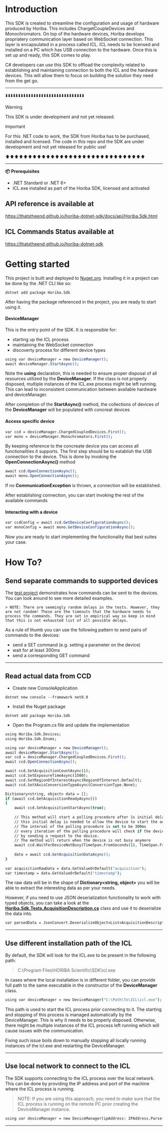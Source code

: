 # Introduction

This SDK is created to streamline the configuration and usage of hardware produced by Horiba. This includes ChargetCoupleDevices and Monochromators.
On top of the hardware devices, Horiba develops propriatery communication layer based on WebSocket connection. This layer is encapsulated in a process called ICL. ICL needs to be licensed and installed on a PC which has USB connection to the hardware. Once this is set up and ready, this SDK comes to play.

C# developers can use this SDK to offload the complexity related to establishing and maintaining connection to both the ICL and the hardware devices. This will allow them to focus on building the solution they need from the get go.
___

⬇️⬇️⬇️⬇️⬇️⬇️⬇️⬇️⬇️⬇️⬇️⬇️⬇️⬇️⬇️⬇️⬇️⬇️⬇️⬇️⬇️⬇️⬇️⬇️⬇️⬇️⬇️⬇️⬇️⬇️⬇️

> [!WARNING]  
> This SDK is under development and not yet released.

> [!IMPORTANT]  
> For this .NET code to work, the SDK from Horiba has to be purchased, installed and licensed.
> The code in this repo and the SDK are under development and not yet released for public use!

⬆️⬆️⬆️⬆️⬆️⬆️⬆️⬆️⬆️⬆️⬆️⬆️⬆️⬆️⬆️⬆️⬆️⬆️⬆️⬆️⬆️⬆️⬆️⬆️⬆️⬆️⬆️⬆️⬆️⬆️⬆️

___

**📦 Prerequisites**

* .NET Standard or .NET 6+
* ICL.exe installed as part of the Horiba SDK, licensed and activated

## API reference is available at

https://thatstheend.github.io/horiba-dotnet-sdk/docs/api/Horiba.Sdk.html

## ICL Commands Status available at

https://thatstheend.github.io/horiba-dotnet-sdk

# Getting started

This project is built and deployed to [Nuget.org](https://www.nuget.org/packages/Horiba.Sdk/). Installing it in a project can be done by the .NET CLI like so:

```dotnetcli
dotnet add package Horiba.Sdk
```

After having the package referenced in the project, you are ready to start using it.

#### DeviceManager

This is the entry point of the SDK. It is responsible for:

* starting up the ICL process  
* maintaining the WebSocket connection
* discoverty process for different device types

```csh
using var deviceManager = new DeviceManager();
await deviceManager.StartAsync();
```

Note the **using** declaration, this is needed to ensure proper disposal of all resources utilized by the **DeviceManager**. If the class is not properly disposed, multiple instances of the ICL.exe process might be left running. This can lead to inconsistent communication between available hardware and deviceManager.

After completion of the **StartAsync()** method, the collections of devices of the **DeviceManager** will be populated with concreat devices

#### Access specific device

```csh
var ccd = deviceManager.ChargedCoupledDevices.First();
var mono = deviceManager.Monochromators.First();
```

By keeping reference to the concreate device you can access all functionalities it supports. The first step should be to establish the USB connection to the device.
This is done by invoking the **OpenConnectionAsync()** method

```csh
await ccd.OpenConnectionAsync();
await mono.OpenConnectionAsync();
```

If no **CommunicationException** is thrown, a connection will be established.

After establishing connection, you can start invoking the rest of the available commands

#### Interacting with a device

```csh
var ccdConfig = await ccd.GetDeviceConfigurationAsync();
var monoConfig = await mono.GetDeviceConfigurationAsync();
```

Now you are ready to start implementing the functionality that best suites your case.

# How To?

## Send separate commands to supported devices

The [test project](https://github.com/ThatsTheEnd/horiba-dotnet-sdk/tree/main/Horiba.Sdk.Tests) demonstrates how commands can be sent to the devices.
You can look around to see more detailed examples.

    > NOTE: There are seemingly random delays in the tests. However, they are not random! These are the timeouts that the hardware needs to process the commands. They are set in empirical way so keep in mind that this is not exhausted list of all possible delays.

As a rule of thumb you can use the following pattern to send pairs of commands to the devices:

* send a SET command (e.g. setting a parameter on the device)
* wait for at least 300ms
* send a corresponding GET command

---

## Read actual data from CCD

* Create new ConsoleApplication

```dotnetcli
dotnet new console --framework net8.0
```

* Install the Nuget package

```dotnetcli
dotnet add package Horiba.Sdk
```

* Open the Program.cs file and update the implementation

```csh
using Horiba.Sdk.Devices;
using Horiba.Sdk.Enums;

using var deviceManager = new DeviceManager();
await deviceManager.StartAsync();
var ccd = deviceManager.ChargedCoupledDevices.First();
await ccd.OpenConnectionAsync();

await ccd.SetAcquisitionCountAsync(1);
await ccd.SetExposureTimeAsync(1500);
await ccd.SetRegionOfInterestAsync(RegionOfInterest.Default);
await ccd.SetXAxisConversionTypeAsync(ConversionType.None);

Dictionary<string, object> data = [];
if (await ccd.GetAcquisitionReadyAsync())
{
    await ccd.SetAcquisitionStartAsync(true);
    
    // This method will start a polling procedure after 1s initial delay
    // this initial delay is needed to allow the device to start the acquisition.
    // The interval of the polling procedure is set to be 300ms
    // every iteration of the polling procedure will check if the device is busy
    // by sending a request to the device.
    // The method will return when the device is not busy anymore
    await ccd.WaitForDeviceNotBusy(TimeSpan.FromSeconds(1), TimeSpan.FromMilliseconds(300));
    
    data = await ccd.GetAcquisitionDataAsync();
}
        
var acquisitionRawData = data.GetValueOrDefault("acquisition");
var timestamp = data.GetValueOrDefault("timestamp");
```

The raw data will be in the shape of **Dictionary<string, object>** you will be able to extract the interesting data as per your needs.

However, if you need to use JSON deserialization functionality to work with typed objects, you can take a look at the [**Horiba.Sdk.Tests.AcquisitionDescription.cs**](https://github.com/ThatsTheEnd/horiba-dotnet-sdk/blob/main/Horiba.Sdk.Tests/AcquisitionDescription.cs) class and use it to deserialize the data into.

```csh
var parsedData = JsonConvert.DeserializeObject<List<AcquisitionDescription>>(acquisitionRawData.ToString());
```

---

## Use different installation path of the ICL

By default, the SDK will look for the ICL.exe to be present in the following path: 
    
>C:\Program Files\HORIBA Scientific\SDK\icl.exe

In cases where the local installation is in different folder, you can provide full path to the same executable in the constructor of the **DeviceManager** class.

```csh
using var deviceManager = new DeviceManager("C:\Path\To\ICL\icl.exe");
```
This path is used to start the ICL process prior connecting to it. The starting and stopping of this process is managed automatically by the DeviceManager. This is why it needs to be properly disposed. Otherwise, there might be multiple instances of the ICL process left running which will cause issues with the communication.

Fixing such issue boils down to manually stopping all locally running instances of the icl.exe and restarting the DeviceManager. 

---

## Use local network to connect to the ICL

The SDK supports connecting to the ICL process over the local network. This can be done by providing the IP address and port of the machine where the ICL process is running.

>NOTE: If you are using this approach, you need to make sure that the ICL process is running on the remote PC prior creating the DeviceManager instance.

```csh
using var deviceManager = new DeviceManager(ipAddress: IPAddress.Parse("192.168.123.123"), port: 1111);
```

---
